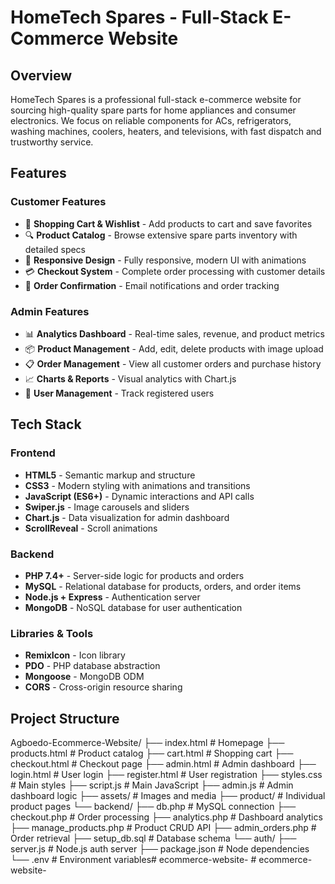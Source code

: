# HomeTech Spares - Full-Stack E-Commerce Website

## Overview

HomeTech Spares is a professional full-stack e-commerce website for sourcing high-quality spare parts for home appliances and consumer electronics. We focus on reliable components for ACs, refrigerators, washing machines, coolers, heaters, and televisions, with fast dispatch and trustworthy service.

## Features

### Customer Features
- 🛒 **Shopping Cart & Wishlist** - Add products to cart and save favorites
- 🔍 **Product Catalog** - Browse extensive spare parts inventory with detailed specs
- 📱 **Responsive Design** - Fully responsive, modern UI with animations
- 💳 **Checkout System** - Complete order processing with customer details
- 📧 **Order Confirmation** - Email notifications and order tracking

### Admin Features
- 📊 **Analytics Dashboard** - Real-time sales, revenue, and product metrics
- 📦 **Product Management** - Add, edit, delete products with image upload
- 📋 **Order Management** - View all customer orders and purchase history
- 📈 **Charts & Reports** - Visual analytics with Chart.js
- 👥 **User Management** - Track registered users

## Tech Stack

### Frontend
- **HTML5** - Semantic markup and structure
- **CSS3** - Modern styling with animations and transitions
- **JavaScript (ES6+)** - Dynamic interactions and API calls
- **Swiper.js** - Image carousels and sliders
- **Chart.js** - Data visualization for admin dashboard
- **ScrollReveal** - Scroll animations

### Backend
- **PHP 7.4+** - Server-side logic for products and orders
- **MySQL** - Relational database for products, orders, and order items
- **Node.js + Express** - Authentication server
- **MongoDB** - NoSQL database for user authentication

### Libraries & Tools
- **RemixIcon** - Icon library
- **PDO** - PHP database abstraction
- **Mongoose** - MongoDB ODM
- **CORS** - Cross-origin resource sharing

## Project Structure

Agboedo-Ecommerce-Website/
├── index.html              # Homepage
├── products.html           # Product catalog
├── cart.html              # Shopping cart
├── checkout.html          # Checkout page
├── admin.html             # Admin dashboard
├── login.html             # User login
├── register.html          # User registration
├── styles.css             # Main styles
├── script.js              # Main JavaScript
├── admin.js               # Admin dashboard logic
├── assets/                # Images and media
├── product/               # Individual product pages
└── backend/
    ├── db.php             # MySQL connection
    ├── checkout.php       # Order processing
    ├── analytics.php      # Dashboard analytics
    ├── manage_products.php # Product CRUD API
    ├── admin_orders.php   # Order retrieval
    ├── setup_db.sql       # Database schema
    └── auth/
        ├── server.js      # Node.js auth server
        ├── package.json   # Node dependencies
        └── .env           # Environment variables#   e c o m m e r c e - w e b s i t e -  
 #   e c o m m e r c e - w e b s i t e -  
 